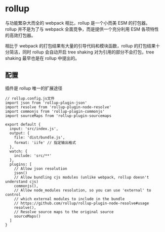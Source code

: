 # rollup

与功能繁杂大而全的 webpack 相比，rollup 是一个小而美 ESM 的打包器。rollup 并不是为了与 webpack 全面竞争，而是提供一个充分利用 ESM 各项特性的高效打包器。

相比于 webpack 的打包结果有大量的引导代码和模块函数，rollup 的打包结果十分简洁，同时 rollup 会自动开启 tree shaking 对为引用的部分不会打包，tree shaking 最早也是在 rollup 中提出的。

## 配置

插件是 rollup 唯一的扩展途径

```
// rollup.config.js文件
import json from 'rollup-plugin-json'
import resolve from 'rollup-plugin-node-resolve'
import commonjs from 'rollup-plugin-commonjs'
import sourceMaps from 'rollup-plugin-sourcemaps

export default {
  input: 'src/index.js',
  output: {
    file: 'dist/bundle.js',
    format: 'iife' // 指定输出格式
  },
  watch: {
    include: 'src/**'
  },
  plugins: [
    // Allow json resolution
    json()
    // Allow bundling cjs modules (unlike webpack, rollup doesn't understand cjs)
    commonjs(),
    // Allow node_modules resolution, so you can use 'external' to control
    // which external modules to include in the bundle
    // https://github.com/rollup/rollup-plugin-node-resolve#usage
    resolve(),
    // Resolve source maps to the original source
    sourceMaps()
  ]
}

```
